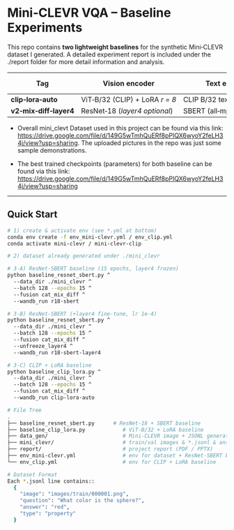# Mini‑CLEVR VQA – Baseline Experiments

This repo contains **two lightweight baselines** for the synthetic Mini‑CLEVR
dataset I generated. A detailed experiment report is included under the ./report folder for more detail information and analysis.

| Tag | Vision encoder | Text encoder | Fusion formula | Trainable params | 10 ep Val Acc | 15 ep Val Acc |
|-----|----------------|--------------|----------------|------------------|---------------|---------------|
| **clip‑lora‑auto** | ViT‑B/32 (CLIP) + LoRA *r = 8* | CLIP B/32 text | `cat ⊕ mix ⊕ |diff|` | **≈ 1 M** | 0.87 | **0.91** |
| **v2‑mix‑diff‑layer4** | ResNet‑18 (*layer4 optional*) | SBERT (all‑mpnet‑base‑v2) | `cat ⊕ mix ⊕ |diff|` | 2 M | 0.80 | **0.84** |


* Overall mini_clevt Dataset used in this project can be found via this link: https://drive.google.com/file/d/149G5wTmhQuERf8pPIQX6wyoY2feLH34j/view?usp=sharing. The uploaded pictures in the repo was just some sample demonstrations.

* The best trained checkpoints (parameters) for both baseline can be found via this link: https://drive.google.com/file/d/149G5wTmhQuERf8pPIQX6wyoY2feLH34j/view?usp=sharing

---

## Quick Start

```bash
# 1) create & activate env (see *.yml at bottom)
conda env create -f env_mini-clevr.yml / env_clip.yml
conda activate mini-clevr / mini-clevr-clip

# 2) dataset already generated under ./mini_clevr

# 3‑A) ResNet‑SBERT baseline (15 epochs, layer4 frozen)
python baseline_resnet_sbert.py ^
  --data_dir ./mini_clevr ^
  --batch 128 --epochs 15 ^
  --fusion cat_mix_diff ^
  --wandb_run r18-sbert

# 3‑B) ResNet‑SBERT (+layer4 fine‑tune, lr 1e‑4)
python baseline_resnet_sbert.py ^
  --data_dir ./mini_clevr ^
  --batch 128 --epochs 15 ^
  --fusion cat_mix_diff ^
  --unfreeze_layer4 ^
  --wandb_run r18-sbert-layer4

# 3‑C) CLIP + LoRA baseline
python baseline_clip_lora.py ^
  --data_dir ./mini_clevr ^
  --batch 128 --epochs 15 ^
  --fusion cat_mix_diff ^
  --wandb_run clip-lora-auto

# File Tree
.
├── baseline_resnet_sbert.py      # ResNet‑18 + SBERT baseline
├── baseline_clip_lora.py            # ViT‑B/32 + LoRA baseline
├── data_gen/                        # Mini‑CLEVR image + JSONL generator
├── mini_clevr/                      # train/val images & *.jsonl & answer2idx.json
├── report/                          # project report (PDF / PPTX)
├── env_mini-clevr.yml               # env for dataset + ResNet‑SBERT baselines
└── env_clip.yml                     # env for CLIP + LoRA baseline

# Dataset Format
Each *.jsonl line contains::
  {
    "image": "images/train/000001.png",
    "question": "What color is the sphere?",
    "answer": "red",
    "type": "property"
  }





